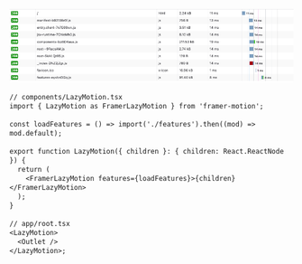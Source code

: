 ![Image 1](https://github.com/doinki/remix-unstable-vite/blob/main/1.png)

```tsx
// components/LazyMotion.tsx
import { LazyMotion as FramerLazyMotion } from 'framer-motion';

const loadFeatures = () => import('./features').then((mod) => mod.default);

export function LazyMotion({ children }: { children: React.ReactNode }) {
  return (
    <FramerLazyMotion features={loadFeatures}>{children}</FramerLazyMotion>
  );
}

// app/root.tsx
<LazyMotion>
  <Outlet />
</LazyMotion>;
```
